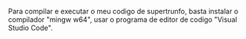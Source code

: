 Para compilar e executar o meu codigo de supertrunfo, basta instalar o compilador "mingw w64", usar o programa de editor de codigo "Visual Studio Code".
